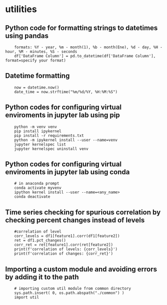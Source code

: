 # utilities

## Python code for formatting strings to datetimes using pandas
``` 
    formats: %Y - year, %m - month(1), %b - month(Ene), %d - day, %H - hour, %M - minutes, %S - seconds
    df['DataFrame Column'] = pd.to_datetime(df['DataFrame Column'], format=specify your format)
```
## Datetime formatting
``` 
    now = datetime.now()
    date_time = now.strftime("%m/%d/%Y, %H:%M:%S")
```
## Python codes for configuring virtual enviroments in jupyter lab using pip
``` pip install jupyter lab
    python -m venv venv
    pip install ipykernel
    pip install -r requirements.txt
    python -m ipykernel install --user --name=venv
    jupyter kernelspec list
    jupyter kernelspec uninstall venv
```
## Python codes for configuring virtual enviroments in jupyter lab using conda
``` 
    # in anaconda prompt
    conda activate myvenv
    ipython kernel install --user --name=<any_name>
    conda deactivate
```
## Time series checking for spurious correlation by checking percent changes instead of levels
``` 
    #correlation of level
    corr_levels = df1[feature1].corr(df1[feature2])
    ret = df1.pct_changes()
    corr_ret = ret[feature1].corr(ret[feature2])
    print(f'correlation of levels: {corr_levels}')
    print(f'correlation of changes: {corr_ret}')
```
## Importing a custom module and avoiding errors by adding it to the path
```
    # importing custom util module from common directory
    sys.path.insert( 0, os.path.abspath("./common") )
    import util
```
